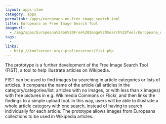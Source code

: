 ```yaml
---
layout: apps-item
category: apps
permalink: /apps/europeana-on-free-image-search-tool
title: Europeana on Free Image Search Tool
imageurl:
  - /img/apps/Europeana%20on%20Free%20Image%20Search%20Tool/Europeana_on_Free_Image_Search_Tool.png
tags:
  - 
links:
  - http://toolserver.org/~prolineserver/fist.php
---
```


The prototype is a further development of the Free Image Search Tool (FIST), a tool to help illustrate articles on Wikipedia.

FIST can be used to find images by searching in article categories or lists of articles. It compares the name of the article (all articles in the category/categories/list, articles with no images, or with less than x images) with free pictures in e.g. Wikimedia Commons or Flickr, and then links the findings to a simple upload tool. In this way, users will be able to illustrate a whole article category with one search, instead of having to search individually for each article. The prototype allows images from Europeana collections to be used in Wikipedia articles.
